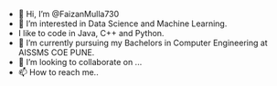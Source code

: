 - 👋 Hi, I’m @FaizanMulla730
- 👀 I’m interested in Data Science and Machine Learning.
- I like to code in Java, C++ and Python. 
- 🌱 I’m currently pursuing my Bachelors in Computer Engineering at AISSMS COE PUNE.
- 💞️ I’m looking to collaborate on ...
- 📫 How to reach me..

<!---
FaizanMulla730/FaizanMulla730 is a ✨ special ✨ repository because its `README.md` (this file) appears on your GitHub profile.
You can click the Preview link to take a look at your changes.
--->
